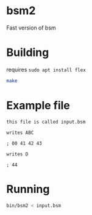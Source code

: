# bsm2

Fast version of bsm

# Building

requires `sudo apt install flex`

```bash
make
```

# Example file

```
this file is called input.bsm

writes ABC

; 00 41 42 43

writes D

; 44

```

# Running

```bash
bin/bsm2 < input.bsm
```
